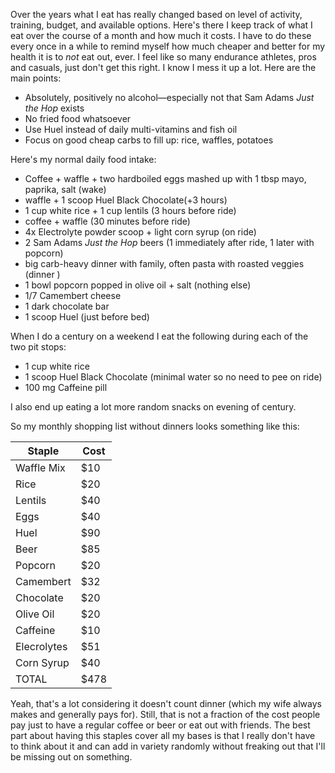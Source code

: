 Over the years what I eat has really changed based on level of activity, training, budget, and available options. Here's there I keep track of what I eat over the course of a month and how much it costs. I have to do these every once in a while to remind myself how much cheaper and better for my health it is to _not_ eat out, ever. I feel like so many endurance athletes, pros and casuals, just don't get this right. I know I mess it up a lot. Here are the main points:

- Absolutely, positively no alcohol—especially not that Sam Adams _Just the Hop_ exists
- No fried food whatsoever
- Use Huel instead of daily multi-vitamins and fish oil
- Focus on good cheap carbs to fill up: rice, waffles, potatoes

Here's my normal daily food intake:

- Coffee + waffle + two hardboiled eggs mashed up with 1 tbsp mayo, paprika, salt (wake)
- waffle + 1 scoop Huel Black Chocolate(+3 hours)
- 1 cup white rice + 1 cup lentils (3 hours before ride)
- coffee + waffle (30 minutes before ride)
- 4x Electrolyte powder scoop + light corn syrup (on ride)
- 2 Sam Adams _Just the Hop_ beers (1 immediately after ride, 1 later with popcorn)
- big carb-heavy dinner with family, often pasta with roasted veggies (dinner )
- 1 bowl popcorn popped in olive oil + salt (nothing else)
- 1/7 Camembert  cheese
- 1 dark chocolate bar
- 1 scoop Huel (just before bed)

When I do a century on a weekend I eat the following during each of the two pit stops:

- 1 cup white rice
- 1 scoop Huel Black Chocolate (minimal water so no need to pee on ride)
- 100 mg Caffeine pill

I also end up eating a lot more random snacks on evening of century.

So my monthly shopping list without dinners looks something like this:

| Staple      | Cost |
| ----------- | ---- |
| Waffle Mix  | $10  |
| Rice        | $20  |
| Lentils     | $40  |
| Eggs        | $40  |
| Huel        | $90  |
| Beer        | $85  |
| Popcorn     | $20  |
| Camembert   | $32  |
| Chocolate   | $20  |
| Olive Oil   | $20  |
| Caffeine    | $10  |
| Elecrolytes | $51  |
| Corn Syrup  | $40  |
| TOTAL       | $478 |

Yeah, that's a lot considering it doesn't count dinner (which my wife always makes and generally pays for). Still, that is not a fraction of the cost people pay just to have a regular coffee or beer or eat out with friends. The best part about having this staples cover all my bases is that I really don't have to think about it and can add in variety randomly without freaking out that I'll be missing out on something.